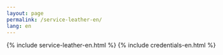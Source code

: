 ```yaml
---
layout: page
permalink: /service-leather-en/
lang: en
---
```


{% include service-leather-en.html %}
{% include credentials-en.html %}